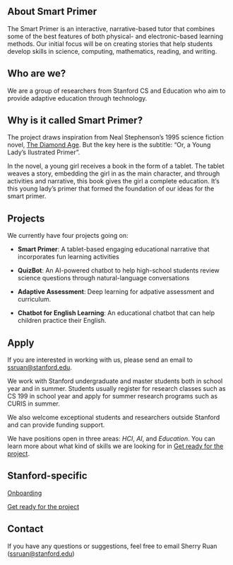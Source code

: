 ## About Smart Primer

The Smart Primer is an interactive, narrative-based tutor that combines some of the best features of both physical- and electronic-based learning methods. Our initial focus will be on creating stories that help students develop skills in science, computing, mathematics, reading, and writing.

## Who are we?

We are a group of researchers from Stanford CS and Education who aim to provide adaptive education through technology.

## Why is it called Smart Primer?

The project draws inspiration from Neal Stephenson’s 1995 science fiction novel, [The Diamond Age](https://en.wikipedia.org/wiki/The_Diamond_Age). But the key here is the subtitle: “Or, a Young Lady’s Ilustrated Primer”.

In the novel, a young girl receives a book in the form of a tablet. The tablet weaves a story, embedding the girl in as the main character, and through activities and narrative, this book gives the girl a complete education. It’s this young lady’s primer that formed the foundation of our ideas for the smart primer.

## Projects

We currently have four projects going on:

* **Smart Primer**: A tablet-based engaging educational narrative that incorporates fun learning activities

* **QuizBot**: An AI-powered chatbot to help high-school students review science questions through natural-language conversations

* **Adaptive Assessment**: Deep learning for adpative assessment and curriculum.

* **Chatbot for English Learning**: An educational chatbot that can help children practice their English.


## Apply

If you are interested in working with us, please send an email to <ssruan@stanford.edu>. 

We work with Stanford undergraduate and master students both in school year and in summer. Students usually register for research classes such as CS 199 in school year and apply for summer research programs such as CURIS in summer. 

We also welcome exceptional students and researchers outside Stanford and can provide funding support.

We have positions open in three areas: *HCI*, *AI*, and *Education*. You can learn more about what kind of skills we are looking for in [Get ready for the project](skills.md).

## Stanford-specific

[Onboarding](onboarding.md)

[Get ready for the project](skills.md)

## Contact

If you have any questions or suggestions, feel free to email Sherry Ruan (<ssruan@stanford.edu>)
